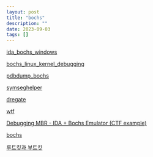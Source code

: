 ```yaml
---
layout: post
title: "bochs"
description: ""
date: 2023-09-03
tags: []
---
```


<a href="https://github.com/therealdreg/ida_bochs_windows">ida_bochs_windows</a>

<a href="https://github.com/therealdreg/bochs_linux_kernel_debugging">bochs_linux_kernel_debugging</a>

<a href="https://github.com/therealdreg/pdbdump_bochs">pdbdump_bochs</a>

<a href="https://github.com/therealdreg/symseghelper">symseghelper</a>

<a href="https://github.com/therealdreg/dregate">dregate</a>

<a href="https://github.com/0vercl0k/wtf">wtf</a>

<a href="https://github.com/Dump-GUY/Malware-analysis-and-Reverse-engineering/blob/main/Debugging%20MBR%20-%20IDA%20%2B%20Bochs%20Emulator/Debugging%20MBR%20-%20IDA%20%2B%20Bochs%20Emulator.md">Debugging MBR - IDA + Bochs Emulator (CTF example)</a>

<a href="https://github.com/bochs-emu/Bochs">bochs</a>

<a href="https://www.yes24.com/Product/Goods/116476357">루트킷과 부트킷</a>
